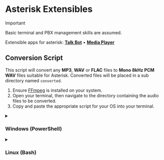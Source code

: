 # Asterisk Extensibles

> [!IMPORTANT]
> Basic terminal and PBX management skills are assumed.

Extensible apps for asterisk: [**Talk Bot**](/app-talk-bot/README.md) • [**Media Player**](/app-music-player/README.md)

## Conversion Script

This script will convert any **MP3**, **WAV** or **FLAC** files to **Mono 8kHz PCM WAV** files suitable for Asterisk. Converted files will be placed in a sub directory named `converted`.

1. Ensure [FFmpeg](https://ffmpeg.org/) is installed on your system.
2. Open your terminal, then navigate to the directory containing the audio files to be converted.
3. Copy and paste the appropriate script for your OS into your terminal.

<details>
<summary><h3>Windows (PowerShell)</h3></summary>

```powershell
$output = "converted"
New-Item -Path $output -ItemType Directory -Force
Get-ChildItem | where {$_.extension -in ".mp3",".wav",".flac"} | ForEach-Object {
   $name = "$output/$($_.BaseName).wav"
   & ffmpeg -i $_.Name -ar 8000 -ac 1 -acodec pcm_s16le -f wav $name
}

```

</details>

<details>
<summary><h3>Linux (Bash)</h3></summary>

```bash
output="converted"
mkdir -p $output
for file in *.mp3 *.wav *.flac; do
  name="$output/${file%.${file##*.}}.wav"
  ffmpeg -i "$file" -ar 8000 -ac 1 -acodec pcm_s16le -f wav "$name";
done

```

</details>
